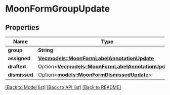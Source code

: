 # MoonFormGroupUpdate

## Properties

Name | Type | Description | Notes
------------ | ------------- | ------------- | -------------
**group** | **String** |  | 
**assigned** | [**Vec<models::MoonFormLabelAnnotationUpdate>**](MoonFormLabelAnnotationUpdate.md) |  | 
**drafted** | Option<[**Vec<models::MoonFormLabelAnnotationUpdate>**](MoonFormLabelAnnotationUpdate.md)> |  | [optional]
**dismissed** | Option<[**models::MoonFormDismissedUpdate**](MoonFormDismissedUpdate.md)> |  | [optional]

[[Back to Model list]](../README.md#documentation-for-models) [[Back to API list]](../README.md#documentation-for-api-endpoints) [[Back to README]](../README.md)


